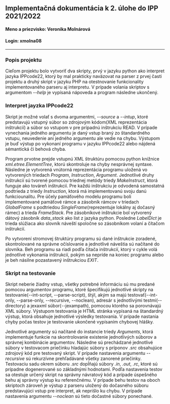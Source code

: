 ## Implementačná dokumentácia k 2. úlohe do IPP 2021/2022
#### Meno a priezvisko: Veronika Molnárová
#### Login: xmolna08

---

### Popis projektu
Cieľom projektu bolo vytvoriť dva skripty, prvý v jazyku python ako interpret jazyka IPPcode22, ktorý by mal prakticky naväzovat na parser z prvej časti projektu a druhý skript v jazyku PHP na otestnovanie funkcionality implementovaného parseru aj interpretu. V prípade volania skriptov s argumentom *--help* je vypísaná nápoveda a program následne ukončený.

### Interpret jayzka IPPcode22
Skript je možné volať s dvoma argumentmi, *--source* a *--intup*, ktoré predstavujú vstupný súbor so zdrojovým kódom(XML reprezentácia inštrukcií) a súbor so vstupom v pre prípadnú inštrukciu READ. V prípade vynechania jedného argumentu je daný vstup braný zo štandardného vstupu, neuvedenie ani jedného argumentu ale vedie na chybu. Výstupom je buď výstup po vykonaní programu v jazyku IPPcode22 alebo nájdená sémantická či behová chyba.

Program prvotne prejde vstupnú XML štruktúru pomocou python knižnice *xml.etree.ElementTree*, ktorú skontroluje na chyby nesprávnej syntaxe. Následne je vytvorená vnútorná reprezentácia programu uložená vo vytvorených triedach *Program*, *Instruction*, *Argument*. Jednotlivé druhy inštrukcií sú tvorené pomocou triednej metódy triedy *MakeInstruct*, ktorá funguje ako továreň inštrukcií. Pre každú inštrukciu je odvodená samostatná podtrieda z triedy *Instruction*, ktorá má implementovanú svoju danú funkciounalitu.
Pre účely pamäťového modelu programu boli implementované pamäťové rámce a zásobník rámcov v triedach *GlobalFrame* s podtriedou *SingleFrame*(reprezentuje lokálny aj dočasný rámec) a trieda *FrameStack*. Pre zásobníkové inštrukcie bol vytvorený dátový zásobník *data_stack* ako list z jazyka python.
Posledne *LabelDict* je trieda slúžiaca ako slovník náveští spoločne so zásobníkom volaní a čítačom inštrukcií.

Po vytvorení stromovej štruktúry programu sú dané inštrukcie zoradené, skontrolované na správne očíslovanie a jednotlivé náveštia sú načítané do slovníka. Beh programu sa riadi podľa čítača inštrukcií, ktorý v cykle volá jednotlivé vykonania inštrukcií, pokým sa nepríde na koniec programu alebo je beh násilne pozastavený inštrukciou *EXIT*.


### Skript na testovanie
Skript neberie žiadny vstup, všetky potrebné informáciu sú mu predané pomocou argumentov programu, ktoré špecifikujú jednotlivé skripty na testovanie(--int-script, --parse-script), štýl, akým sa majú testovať(--int-only, --parse-only, --recursive, --noclean), adresár s jednotlivými testmi(--directory) a jexaxml súbor(--jexampath), pomocou ktorého sa porovnávajú XML súbory. Výstupom testovania je HTML stránka vypísaná na štandardný výstup, ktorá obsahuje jednotlivé výsledky testovania. V prípade nastania chyby počas testov je testovanie ukončené vypísaním chybovej hlášky.

Jednotlivé argumenty sú načítané do instancie triedy *Arguments*, ktorá implementuje funkcie na skontrolovanie existenie jednotlivých súborov a správnej kombinácie argumentov. Následne sú prechádzané jednotlivé súbory v testovacom priečinku hladajúc súbory s príponov *.src* obsahujúce zdrojový kód pre testovaný skript. V prípade nastavenia argumentu *--recursive* sú rekurzívne prehľadávané všetky zanorené priečinky. Testovaciu sadu okrem súboru *.src* dopĺňajú súbory *.in*, *.out*, *.rc*, ktoré sú prípadne dogenerované so základnými hodnotami. Podľa nastavenia testov sa otestuje určený skript na správny návratový kód a prípade úspešného behu aj správny výstup ku referenčnému. V prípade behu testov na oboch skriptoch zároveň je výstup z parseru uložený do dočasného súboru predstavujúci vstup pre interpret, ak neprišlo ku chybu. V prípade nastavenia argumentu *--noclean* sú tieto dočastné súbory ponechané.


